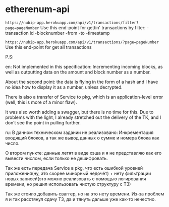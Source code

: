 # etherenum-api

`
https://nubip-app.herokuapp.com/api/v1/transactions/filter?page=pageNumber
`
Use this end-point for gettin' transactions by filter:
-transaction id
-blocknumber
-from 
-to
-timestamp

`
https://nubip-app.herokuapp.com/api/v1/transactions/?page=pageNumber
`
Use this end-point for get all transactions 

P.S: 

en:
Not implemented in this specification:
Incrementing incoming blocks, as well as outputting data on the amount and block number as a number.

About the second point: the data is flying in the form of a hash and I have no idea how to display it as a number, unless decrypted.

There is also a transfer of Service to pkg, which is an application-level error (well, this is more of a minor flaw).

It was also worth adding a swagger, but there is no time for this. Due to problems with the light, I already stretched out the delivery of the TK, and I don’t see the point in pulling further.

ru:
В данном техническом задании не реализовано:
Инкрементация входящий блоков, а так же вывод данных о сумме и номера блока как число.

О втором пункте: данные летят в виде хэша и я не представляю как его вывести числом, если только не дешифровать. 

Так же есть передача Service в pkg, что есть ошибкой уровней приложения(ну, это скорее минорный недочёт) + нету фильтрации новых записей(это можно реализовать с помощью логирования времени, но решил использовать чистую структуру с ТЗ)

Так же стоило добавить сваггер, но на это нету времени. Из-за проблем я и так расстянул сдачу ТЗ, да и тянуть дальше уже как-то нечестно.
